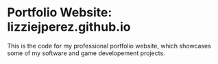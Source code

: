 <h1>Portfolio Website: lizziejperez.github.io</h1>
<p>This is the code for my professional portfolio website, which showcases some of my software and game developement projects.</p>
